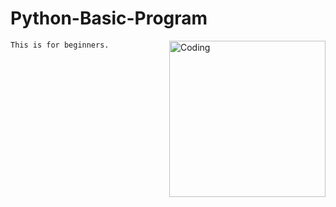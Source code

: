 # Python-Basic-Program
`This is for beginners. `
<img align="right" alt="Coding" width="250" src="https://th.bing.com/th/id/OIP.umXj7kc766dOPpjavaBmLQHaEo?pid=ImgDet&rs=1">